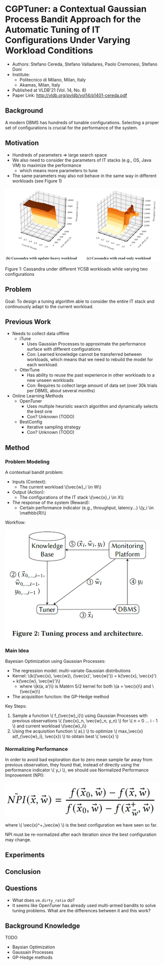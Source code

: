 # CGPTuner: a Contextual Gaussian Process Bandit Approach for the Automatic Tuning of IT Configurations Under Varying Workload Conditions

- Authors: Stefano Cereda, Stefano Valladares, Paolo Cremonesi, Stefano Doni
- Institute:
    - Politecnico di Milano, Milan, Italy
    - Akamas, Milan, Italy
- Published at VLDB'21 (Vol. 14, No. 8)
- Paper Link: <http://vldb.org/pvldb/vol14/p1401-cereda.pdf>

## Background

A modern DBMS has hundreds of tunable configurations. Selecting a proper set of configurations is crucial for the performance of the system.

## Motivation

- Hundreds of parameters => large search space
- We also need to consider the parameters of IT stacks (e.g., OS, Java VM) to maximize the performance
    - which means more parameters to tune
- The same parameters may also not behave in the same way in different workloads (see Figure 1)

![Figure 1](cereda2021cgptuner-fg1.PNG)

Figure 1: Cassandra under different YCSB workloads while varying two configurations

## Problem

Goal: To design a tuning algorithm able to consider the entire IT stack and continuously adapt to the current workload.

## Previous Work

- Needs to collect data offline
    - iTune
        - Uses Gaussian Processes to approximate the performance surface with different configurations
        - Con: Learned knowledge cannot be transferred between workloads, which means that we need to rebuild the model for each workload.
    - OtterTune
        - Has ability to reuse the past experience in other workloads to a new unseen workloads
        - Con: Requires to collect large amount of data set (over 30k trials per DBMS, about several months)
- Online Learning Methods
    - OpenTuner
        - Uses multiple heuristic search algorithm and dynamically selects the best one
        - Con? Unknown (TODO)
    - BestConfig
        - Iterative sampling strategy
        - Con? Unknown (TODO)

## Method

### Problem Modeling

A contextual bandit problem:

- Inputs (Context):
    - The current workload \\(\vec{w}_i \in W\\)
- Output (Action):
    - The configurations of the IT stack \\(\vec{x}_i \in X\\)
- The response of the system (Reward):
    - Certain performance indicator (e.g., throughput, latency...) \\(y_i \in \mathbb{R}\\)

Workflow:

![Figure 2](cereda2021cgptuner-fg2.PNG)

### Main Idea

Bayesian Optimization using Gaussian Processes:

- The regression model: multi-variate Gaussian distributions
- Kernel: \\(k((\vec{x}, \vec{w}), (\vec{x}', \vec{w}')) = k(\vec{x}, \vec{x}') + k(\vec{w}, \vec{w}')\\)
    - where \\(k(a, a')\\) is Matérn 5/2 kernel for both \\(a = \vec{x}\\) and \\(\vec{w}\\)
- The acquisition function: the GP-Hedge method

Key Steps:

1. Sample a function \\( f_{\vec{w}_i}\\) using Gaussian Processes with previous observations \\( (\vec{x}_n, \vec{w}_n, y_n) \\) for \\( n = 0 ... i - 1 \\) and current workload \\(\vec{w}_i\\)
2. Using the acquisition function \\( a(.) \\) to optimize \\( max_\vec{x} a(f_{\vec{w}_i}, \vec{x}) \\) to obtain best \\( \vec{x} \\)

### Normalizing Performance

In order to avoid bad exploration due to zero mean sample far away from previous observation, they found that, instead of directly using the performance indicator \\( y_i \\), we should use Normalized Performance Improvement (NPI):

![Formula 3](cereda2021cgptuner-fm3.PNG)

where \\( \vec{x}^+_\vec{w} \\) is the best configuration we have seen so far.

NPI must be re-normalized after each iteration since the best configuration may change.

## Experiments

## Conclusion

## Questions

- What does `vm.dirty_ratio` do?
- It seems like OpenTuner has already used multi-armed bandits to solve tuning problems. What are the differences between it and this work?

## Background Knowledge

TODO

- Baysian Optimization
- Gaussain Processes
- GP-Hedge methods
